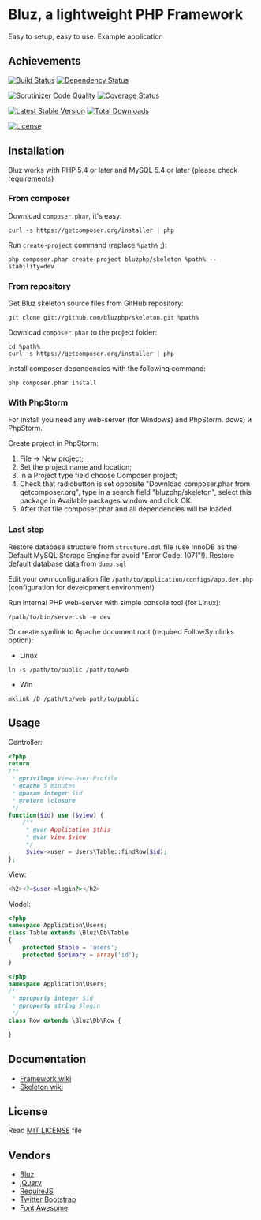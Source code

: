 Bluz, a lightweight PHP Framework
=================================
Easy to setup, easy to use. Example application

## Achievements

[![Build Status](https://secure.travis-ci.org/bluzphp/skeleton.png?branch=master)](https://travis-ci.org/bluzphp/skeleton)
[![Dependency Status](https://www.versioneye.com/php/bluzphp:skeleton/badge.png)](https://www.versioneye.com/php/bluzphp:skeleton)

[![Scrutinizer Code Quality](https://scrutinizer-ci.com/g/bluzphp/skeleton/badges/quality-score.png?s=5751f605c8db43a14bef3626d2c33749614d188a)](https://scrutinizer-ci.com/g/bluzphp/skeleton/)
[![Coverage Status](https://coveralls.io/repos/bluzphp/skeleton/badge.png)](https://coveralls.io/r/bluzphp/skeleton)

[![Latest Stable Version](https://poser.pugx.org/bluzphp/skeleton/v/stable.png)](https://packagist.org/packages/bluzphp/skeleton)
[![Total Downloads](https://poser.pugx.org/bluzphp/skeleton/downloads.png)](https://packagist.org/packages/bluzphp/skeleton)

[![License](https://poser.pugx.org/bluzphp/skeleton/license.svg)](https://packagist.org/packages/bluzphp/skeleton)

## Installation

Bluz works with PHP 5.4 or later and MySQL 5.4 or later (please check [requirements](https://github.com/bluzphp/skeleton/wiki/Requirements))

### From composer

Download `composer.phar`, it's easy:
```
curl -s https://getcomposer.org/installer | php
```

Run `create-project` command (replace `%path%` ;):
```
php composer.phar create-project bluzphp/skeleton %path% --stability=dev
```

### From repository

Get Bluz skeleton source files from GitHub repository:
```
git clone git://github.com/bluzphp/skeleton.git %path%
```

Download `composer.phar` to the project folder:
```
cd %path%
curl -s https://getcomposer.org/installer | php
```

Install composer dependencies with the following command:
```
php composer.phar install
```

### With PhpStorm

For install you need any web-server (for Windows) and PhpStorm. dows) и PhpStorm.

Create project in PhpStorm:

1. File -> New project;
2. Set the project name and location;
3. In a Project type field choose Composer project;
4. Check that radiobutton is set opposite "Download composer.phar from getcomposer.org", type in a search field "bluzphp/skeleton", select this package in Available packages window and click OK.
5. After that file composer.phar and all dependencies will be loaded. 

### Last step

Restore database structure from `structure.ddl` file (use InnoDB as the Default MySQL Storage Engine for avoid "Error Code: 1071"!).
Restore default database data from `dump.sql`

Edit your own configuration file `/path/to/application/configs/app.dev.php` (configuration for development environment)

Run internal PHP web-server with simple console tool (for Linux):

```
/path/to/bin/server.sh -e dev
```

Or create symlink to Apache document root (required FollowSymlinks option):
* Linux
```
ln -s /path/to/public /path/to/web
```
* Win
```
mklink /D /path/to/web path/to/public
```


## Usage

Controller:

```php
<?php
return
/**
 * @privilege View-User-Profile
 * @cache 5 minutes
 * @param integer $id
 * @return \closure
 */
function($id) use ($view) {
    /**
     * @var Application $this
     * @var View $view
     */
     $view->user = Users\Table::findRow($id);
};
```

View:

```php
<h2><?=$user->login?></h2>
```

Model:

```php
<?php
namespace Application\Users;
class Table extends \Bluz\Db\Table
{
    protected $table = 'users';
    protected $primary = array('id');
}
```

```php
<?php
namespace Application\Users;
/**
 * @property integer $id
 * @property string $login
 */
class Row extends \Bluz\Db\Row {

}
```

## Documentation

* [Framework wiki](https://github.com/bluzphp/framework/wiki)
* [Skeleton wiki](https://github.com/bluzphp/skeleton/wiki)

## License

Read [MIT LICENSE](https://raw.github.com/bluzphp/skeleton/master/LICENSE.md) file

## Vendors

* [Bluz](https://github.com/bluzphp/framework/)
* [jQuery](https://github.com/jquery/jquery/)
* [RequireJS](http://requirejs.org/)
* [Twitter Bootstrap](http://getbootstrap.com/)
* [Font Awesome](http://fontawesome.io/)
